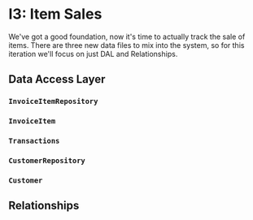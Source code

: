 # I3: Item Sales

We've got a good foundation, now it's time to actually track the sale of items. There are three new data files to mix into the system, so for this iteration we'll focus on just DAL and Relationships.

## Data Access Layer

### `InvoiceItemRepository`

### `InvoiceItem`

### `Transactions`

### `CustomerRepository`

### `Customer`

## Relationships
